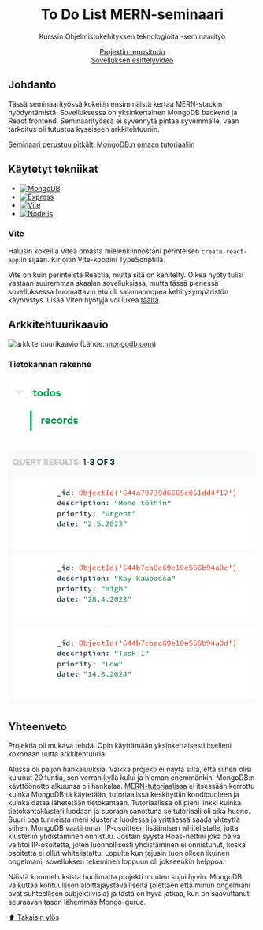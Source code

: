 <div align="center">
  <h1>To Do List MERN-seminaari</h1>
  <p>Kurssin Ohjelmistokehityksen teknologioita -seminaarityö</p>
  <a href="https://github.com/laurireis/mern-seminaari">Projektin repositorio</a> <br />
  <a href="https://youtu.be/sxl1i0_e2ys">Sovelluksen esittelyvideo</a>
</div>

## Johdanto
Tässä seminaarityössä kokeilin ensimmäistä kertaa MERN-stackin hyödyntämistä. Sovelluksessa on yksinkertainen MongoDB backend ja React frontend. Seminaarityössä ei syvennytä pintaa syvemmälle, vaan tarkoitus oli tutustua kyseiseen arkkitehtuuriin.

[Seminaari perustuu pitkälti MongoDB:n omaan tutoriaaliin][mern-tutorial-url]

## Käytetyt tekniikat
- [![MongoDB][mongo-db]][mongo-db-url]
- [![Express][express]][express-url]
- [![Vite][vite]][vite-url]
- [![Node.js][nodejs]][nodejs-url]

### Vite
Halusin kokeilla Viteä omasta mielenkiinnostani perinteisen `create-react-app`:in sijaan. Kirjoitin Vite-koodini TypeScriptillä.

Vite on kuin perinteistä Reactia, mutta sitä on kehitelty. Oikea hyöty tulisi vastaan suuremman skaalan sovelluksissa, mutta tässä pienessä sovelluksessa huomattavin etu oli salamannopea kehitysympäristön käynnistys. Lisää Viten hyötyjä voi lukea [täältä](https://vitejs.dev/guide/why.html).

## Arkkitehtuurikaavio
![arkkitehtuurikaavio](./img/arkkitehtuurikaavio.avif)
(Lähde: [mongodb.com][mern-tutorial-url])

### Tietokannan rakenne
![tietokannan-rakenne](img/tietokannan-rakenne.png)

![tietokannan-data](img/tietokannan-data.png)

## Yhteenveto
Projektia oli mukava tehdä. Opin käyttämään yksinkertaisesti itselleni kokonaan uutta arkkitehtuuria.

Alussa oli paljon hankaluuksia. Vaikka projekti ei näytä siltä, että siihen olisi kulunut 20 tuntia, sen verran kyllä kului ja hieman enemmänkin. MongoDB:n käyttöönotto alkuunsa oli hankalaa. [MERN-tutoriaalissa][mern-tutorial-url] ei itsessään kerrottu kuinka MongoDB:tä käytetään, tutoriaalissa keskityttiin koodipuoleen ja kuinka dataa lähetetään tietokantaan. Tutoriaalissa oli pieni linkki kuinka tietokantaklusteri luodaan ja suoraan sanottuna se tutoriaali oli aika huono. Suuri osa tunneista meni klusteria luodessa ja yrittäessä saada yhteyttä siihen. MongoDB vaatii oman IP-osoitteen lisäämisen whitelistalle, jotta klusteriin yhdistäminen onnistuu. Jostain syystä Hoas-nettini joka päivä vaihtoi IP-osoitetta, joten luonnollisesti yhdistäminen ei onnistunut, koska osoitetta ei ollut whitelistattu. Lopulta kun tajusin tuon olleen ikuinen ongelmani, sovelluksen tekeminen loppuun oli jokseenkin helppoa.

Näistä kommelluksista huolimatta projekti muuten sujui hyvin. MongoDB vaikuttaa kohtuullisen aloittajaystävälliseltä (olettaen että minun ongelmani ovat suhteellisen subjektiivisia) ja tästä on hyvä jatkaa, kun on saavuttanut seuraavan tason lähemmäs Mongo-gurua.

[⬆️ Takaisin ylös](#johdanto)

<!-- MARKDOWN LINKS & IMAGES -->
<!-- https://www.markdownguide.org/basic-syntax/#reference-style-links -->
[mern-tutorial-url]: https://www.mongodb.com/languages/mern-stack-tutorial
[mongo-db]: https://img.shields.io/badge/MongoDB-%234ea94b.svg?style=for-the-badge&logo=mongodb&logoColor=white
[mongo-db-url]: https://www.mongodb.com/
[express]: https://img.shields.io/badge/express.js-%23404d59.svg?style=for-the-badge&logo=express&logoColor=%2361DAFB
[express-url]: https://expressjs.com/
[vite]: https://img.shields.io/badge/vite-%23646CFF.svg?style=for-the-badge&logo=vite&logoColor=white
[vite-url]: https://vitejs.dev/
[nodejs]: https://img.shields.io/badge/node.js-6DA55F?style=for-the-badge&logo=node.js&logoColor=white
[nodejs-url]: https://nodejs.org/en
